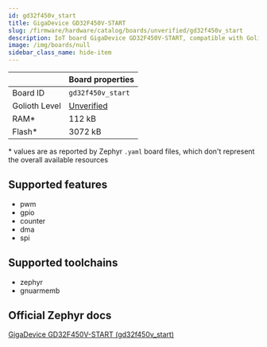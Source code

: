 ```yaml
---
id: gd32f450v_start
title: GigaDevice GD32F450V-START
slug: /firmware/hardware/catalog/boards/unverified/gd32f450v_start
description: IoT board GigaDevice GD32F450V-START, compatible with Golioth at unverified level.
image: /img/boards/null
sidebar_class_name: hide-item
---
```


[//]: # (This is an auto-generated file, do not edit! Changes to it will be lost upon re-generation)



|                | Board properties     |
| -------------  | -------------------- |
| Board ID       | `gd32f450v_start` |
| Golioth Level  | [Unverified](/firmware/hardware#unverified-boards) |
| RAM*           | 112 kB |
| Flash*         | 3072 kB |

\* values are as reported by Zephyr `.yaml` board files, which don't represent the overall available resources



## Supported features

* pwm
* gpio
* counter
* dma
* spi

## Supported toolchains

* zephyr
* gnuarmemb

## Official Zephyr docs

[GigaDevice GD32F450V-START (gd32f450v_start)](https://docs.zephyrproject.org/latest/boards/gd/gd32f450v_start/doc/index.html)
